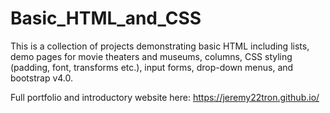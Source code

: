 # Basic_HTML_and_CSS
This is a collection of projects demonstrating basic HTML including lists, demo pages for movie theaters and museums, columns, CSS styling (padding, font, transforms etc.), input forms, drop-down menus, and bootstrap v4.0.

Full portfolio and introductory website here:
https://jeremy22tron.github.io/
